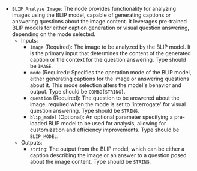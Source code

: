 - `BLIP Analyze Image`: The node provides functionality for analyzing images using the BLIP model, capable of generating captions or answering questions about the image content. It leverages pre-trained BLIP models for either caption generation or visual question answering, depending on the mode selected.
    - Inputs:
        - `image` (Required): The image to be analyzed by the BLIP model. It is the primary input that determines the content of the generated caption or the context for the question answering. Type should be `IMAGE`.
        - `mode` (Required): Specifies the operation mode of the BLIP model, either generating captions for the image or answering questions about it. This mode selection alters the model's behavior and output. Type should be `COMBO[STRING]`.
        - `question` (Required): The question to be answered about the image, required when the mode is set to 'interrogate' for visual question answering. Type should be `STRING`.
        - `blip_model` (Optional): An optional parameter specifying a pre-loaded BLIP model to be used for analysis, allowing for customization and efficiency improvements. Type should be `BLIP_MODEL`.
    - Outputs:
        - `string`: The output from the BLIP model, which can be either a caption describing the image or an answer to a question posed about the image content. Type should be `STRING`.
